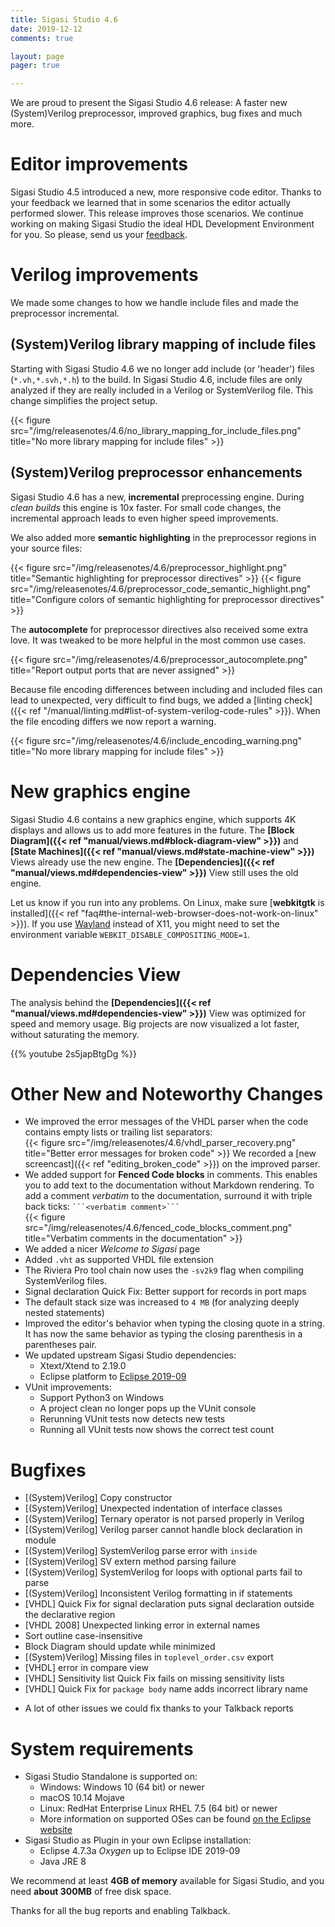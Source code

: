 ```yaml
---
title: Sigasi Studio 4.6
date: 2019-12-12
comments: true

layout: page
pager: true

---
```

We are proud to present the Sigasi Studio 4.6 release: A faster new (System)Verilog preprocessor, improved graphics, bug fixes and much more.

# Editor improvements

Sigasi Studio 4.5 introduced a new, more responsive code editor. Thanks to your feedback we learned that in some scenarios the editor actually performed slower. This release improves those scenarios.
We continue working on making Sigasi Studio the ideal HDL Development Environment for you. So please, send us your [feedback](https://www.sigasi.com/support/).

# Verilog improvements

We made some changes to how we handle include files and made the preprocessor incremental.

## (System)Verilog library mapping of include files

Starting with Sigasi Studio 4.6 we no longer add include (or 'header') files (`*.vh,*.svh,*.h`) to the build. In Sigasi Studio 4.6, include files are only analyzed if they are really included in a Verilog or SystemVerilog file. This change simplifies the project setup.

{{< figure src="/img/releasenotes/4.6/no_library_mapping_for_include_files.png" title="No more library mapping for include files" >}}

## (System)Verilog preprocessor enhancements

Sigasi Studio 4.6 has a new, **incremental** preprocessing engine. During *clean builds* this engine is 10x faster. For small code changes, the incremental approach leads to even higher speed improvements.

We also added more **semantic highlighting** in the preprocessor regions in your source files:

{{< figure src="/img/releasenotes/4.6/preprocessor_highlight.png" title="Semantic highlighting for preprocessor directives" >}}
{{< figure src="/img/releasenotes/4.6/preprocessor_code_semantic_highlight.png" title="Configure colors of semantic highlighting for preprocessor directives" >}}


The **autocomplete** for preprocessor directives also received some extra love. It was tweaked to be more helpful in the most common use cases.

{{< figure src="/img/releasenotes/4.6/preprocessor_autocomplete.png" title="Report output ports that are never assigned" >}}

Because file encoding differences between including and included files can lead to unexpected, very difficult to find bugs, we added a [linting check]({{< ref "/manual/linting.md#list-of-system-verilog-code-rules" >}}). When the file encoding differs we now report a warning.

{{< figure src="/img/releasenotes/4.6/include_encoding_warning.png" title="No more library mapping for include files" >}}

# New graphics engine

Sigasi Studio 4.6 contains a new graphics engine, which supports 4K displays and allows us to add more features in the future. The **[Block Diagram]({{< ref "manual/views.md#block-diagram-view" >}})** and **[State Machines]({{< ref "manual/views.md#state-machine-view" >}})** Views already use the new engine. The **[Dependencies]({{< ref "manual/views.md#dependencies-view" >}})** View still uses the old engine.

Let us know if you run into any problems. On Linux, make sure [**webkitgtk** is installed]({{< ref "faq#the-internal-web-browser-does-not-work-on-linux" >}}).
If you use [Wayland](https://wayland.freedesktop.org/) instead of X11, you might need to set the environment variable `WEBKIT_DISABLE_COMPOSITING_MODE=1`.

# Dependencies View

The analysis behind the **[Dependencies]({{< ref "manual/views.md#dependencies-view" >}})** View was optimized for speed and memory usage. Big projects are now visualized a lot faster, without saturating the memory.

{{% youtube 2s5japBtgDg %}}


# Other New and Noteworthy Changes

- We improved the error messages of the VHDL parser when the code contains empty lists or trailing list separators:  
{{< figure src="/img/releasenotes/4.6/vhdl_parser_recovery.png" title="Better error messages for broken code" >}}
We recorded a [new screencast]({{< ref "editing_broken_code" >}}) on the improved parser.
- We added support for **Fenced Code blocks** in comments. This enables you to add text to the documentation without Markdown rendering. To add a comment *verbatim* to the documentation, surround it with triple back ticks: ```` ```<verbatim comment>``` ````  
{{< figure src="/img/releasenotes/4.6/fenced_code_blocks_comment.png" title="Verbatim comments in the documentation" >}}
- We added a nicer _Welcome to Sigasi_ page
- Added `.vht` as supported VHDL file extension
- The Riviera Pro tool chain now uses the `-sv2k9` flag when compiling SystemVerilog files.
- Signal declaration Quick Fix: Better support for records in port maps
- The default stack size was increased to `4 MB` (for analyzing deeply nested statements)
- Improved the editor's behavior when typing the closing quote in a string. It has now the same behavior as typing the closing parenthesis in a parentheses pair.
- We updated upstream Sigasi Studio dependencies:
    - Xtext/Xtend to 2.19.0
    - Eclipse platform to [Eclipse 2019-09](https://www.eclipse.org/eclipseide/2019-09/noteworthy/)
- VUnit improvements:
    - Support Python3 on Windows
    - A project clean no longer pops up the VUnit console
    - Rerunning VUnit tests now detects new tests
    - Running all VUnit tests now shows the correct test count

# Bugfixes

- \[(System)Verilog] Copy constructor
- \[(System)Verilog] Unexpected indentation of interface classes
- \[(System)Verilog] Ternary operator is not parsed properly in Verilog
- \[(System)Verilog] Verilog parser cannot handle block declaration in module
- \[(System)Verilog] SystemVerilog parse error with `inside`
- \[(System)Verilog] SV extern method parsing failure
- \[(System)Verilog] SystemVerilog for loops with optional parts fail to parse
- \[(System)Verilog] Inconsistent Verilog formatting in if statements
- \[VHDL] Quick Fix for signal declaration puts signal declaration outside the declarative region
- \[VHDL 2008] Unexpected linking error in external names
- Sort outline case-insensitive
- Block Diagram should update while minimized
- \[(System)Verilog] Missing files in `toplevel_order.csv` export
- \[VHDL] error in compare view
- \[VHDL] Sensitivity list Quick Fix fails on missing sensitivity lists
- \[VHDL] Quick Fix for `package body` name adds incorrect library name

+ A lot of other issues we could fix thanks to your Talkback reports

# System requirements

* Sigasi Studio Standalone is supported on:
    * Windows: Windows 10 (64 bit) or newer
    * macOS 10.14 Mojave
    * Linux: RedHat Enterprise Linux RHEL 7.5 (64 bit) or newer
    * More information on supported OSes can be found [on the Eclipse website](https://www.eclipse.org/projects/project-plan.php?planurl=http://www.eclipse.org/eclipse/development/plans/eclipse_project_plan_4_10.xml#target_environments)
* Sigasi Studio as Plugin in your own Eclipse installation:
    * Eclipse 4.7.3a *Oxygen* up to Eclipse IDE 2019-09
    * Java JRE 8

We recommend at least **4GB of memory** available for Sigasi Studio,
and you need **about 300MB** of free disk space.

Thanks for all the bug reports and enabling Talkback.
